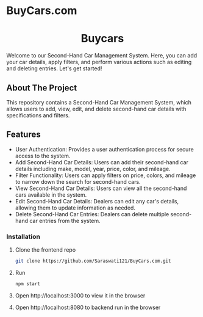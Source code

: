 # BuyCars.com

<h1 align="center">Buycars</h1>

Welcome to our Second-Hand Car Management System. Here, you can add your car details, apply filters, and perform various actions such as editing and deleting entries. Let's get started!


## About The Project

This repository contains a Second-Hand Car Management System, which allows users to add, view, edit, and delete second-hand car details with specifications and filters.

## Features

- User Authentication: Provides a user authentication process for secure access to the system.
- Add Second-Hand Car Details: Users can add their second-hand car details including make, model, year, price, color, and mileage.
- Filter Functionality: Users can apply filters on price, colors, and mileage to narrow down the search for second-hand cars.
- View Second-Hand Car Details: Users can view all the second-hand cars available in the system.
- Edit Second-Hand Car Details: Dealers can edit any car's details, allowing them to update information as needed.
- Delete Second-Hand Car Entries: Dealers can delete multiple second-hand car entries from the system.


### Installation

1. Clone the frontend repo
   ```sh
   git clone https://github.com/Saraswati121/BuyCars.com.git
   ```

2. Run
   ```sh
   npm start
   ```
3. Open http://localhost:3000 to view it in the browser 
4. Open http://localhost:8080 to backend run in the browser
